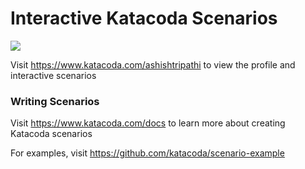 # Interactive Katacoda Scenarios

[![](http://shields.katacoda.com/katacoda/ashishtripathi/count.svg)](https://www.katacoda.com/ashishtripathi "Get your profile on Katacoda.com")

Visit https://www.katacoda.com/ashishtripathi to view the profile and interactive scenarios

### Writing Scenarios
Visit https://www.katacoda.com/docs to learn more about creating Katacoda scenarios

For examples, visit https://github.com/katacoda/scenario-example
